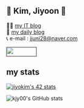 ## 👻 Kim, Jiyoon 👻

👩‍💻 [my IT blog](https://jyoonit.tistory.com) <br>
👀 [my daily blog](https://blog.naver.com/jjuni28) <br>
📞 e-mail :    jjuni28@naver.com

<a href="" target="_blank"><img src="https://img.shields.io/badge/42Seoul-000000?style=flat&logo=42&logoColor=white" width="80" height="25"/></a>

## my stats
[![jiyokim's 42 stats](https://badge42.herokuapp.com/api/stats/jiyokim)](https://github.com/JaeSeoKim/badge42)

![kjy00's GitHub stats](https://github-readme-stats.vercel.app/api?username=kjy00&show_icons=true&theme=dracula)

<!--
[![kjy00's github stats](https://github-readme-stats.vercel.app/api/top-langs/?username=kjy00&show_icons=true&hide_border=true&title_color=004386&icon_color=004386&layout=compact)](https://github.com/kjy00)
-->
